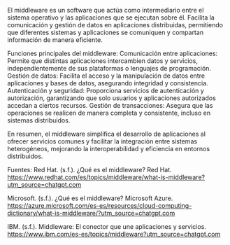 ​El middleware es un software que actúa como intermediario entre el sistema operativo y las aplicaciones que se 
ejecutan sobre él. Facilita la comunicación y gestión de datos en aplicaciones distribuidas, permitiendo que diferentes 
sistemas y aplicaciones se comuniquen y compartan información de manera eficiente. ​

Funciones principales del middleware:
Comunicación entre aplicaciones: Permite que distintas aplicaciones intercambien datos y servicios, independientemente de sus plataformas o lenguajes de programación. ​
Gestión de datos: Facilita el acceso y la manipulación de datos entre aplicaciones y bases de datos, asegurando integridad y consistencia.​
Autenticación y seguridad: Proporciona servicios de autenticación y autorización, garantizando que solo usuarios y aplicaciones autorizados accedan a ciertos recursos.​
Gestión de transacciones: Asegura que las operaciones se realicen de manera completa y consistente, incluso en sistemas distribuidos.​

En resumen, el middleware simplifica el desarrollo de aplicaciones al ofrecer servicios comunes y facilitar la integración entre sistemas heterogéneos, mejorando la 
interoperabilidad y eficiencia en entornos distribuidos.​

Fuentes:
Red Hat. (s.f.). ¿Qué es el middleware? Red Hat. 
https://www.redhat.com/es/topics/middleware/what-is-middleware?utm_source=chatgpt.com

Microsoft. (s.f.). ¿Qué es el middleware? Microsoft Azure. 
https://azure.microsoft.com/es-es/resources/cloud-computing-dictionary/what-is-middleware/?utm_source=chatgpt.com

IBM. (s.f.). Middleware: El conector que une aplicaciones y servicios.
https://www.ibm.com/es-es/topics/middleware?utm_source=chatgpt.com
